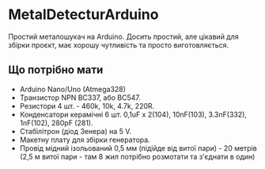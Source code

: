 # MetalDetecturArduino
Простий металошукач на Arduino. Досить простий, але цікавий для збірки проєкт, має хорошу чутливість та просто виготовляється.
## Що потрібно мати

 - Arduino Nano/Uno (Atmega328)
 - Транзистор NPN BC337, або BC547.
 - Резистори 4 шт. - 460k, 10k, 4.7k, 220R.
 - Конденсатори керамічні 6 шт. 0,1uF x 2(104), 10nF(103), 3.3nF(332), 1nF(102), 280pF (281).
 - Стабілітрон (діод Зенера) на 5 V.
 - Макетну плату для збірки генератора.
 - Провід мідний ізольований 0,5 мм (підійде від витої пари) - 20 метрів (2,5 м витої пари - там 8 жил потрібно розмотати та з'єднати в один)



